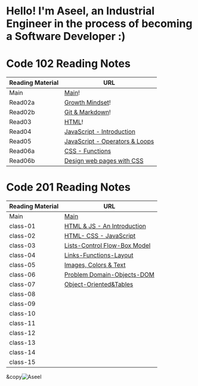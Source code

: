 # Hello! I'm Aseel, an Industrial Engineer in the process of becoming a Software Developer :)


# Code 102 Reading Notes

Reading Material  | URL
------------------|--------------
Main              | [Main](https://aseel-z.github.io/reading-notes/)!
Read02a           | [Growth Mindset](https://aseel-z.github.io/reading-notes/read02a)!
Read02b           | [Git & Markdown](https://aseel-z.github.io/reading-notes/read02b)!
Read03            | [HTML](https://aseel-z.github.io/reading-notes/read03)!
Read04            | [JavaScript - Introduction](https://aseel-z.github.io/reading-notes/read04)
Read05            | [JavaScript - Operators & Loops](https://aseel-z.github.io/reading-notes/read05)
Read06a           | [CSS - Functions](https://aseel-z.github.io/reading-notes/read06a)
Read06b           | [Design web pages with CSS](https://aseel-z.github.io/reading-notes/read06b)

# Code 201 Reading Notes

Reading Material  | URL
------------------|--------------
Main              | [Main](https://aseel-z.github.io/reading-notes/)
class-01          | [HTML & JS - An Introduction](https://aseel-z.github.io/reading-notes/class-01)
class-02          | [HTML- CSS - JavaScript](https://aseel-z.github.io/reading-notes/class-02)
class-03          | [Lists-Control Flow-Box Model](https://aseel-z.github.io/reading-notes/class-03)
class-04          | [Links-Functions-Layout](https://aseel-z.github.io/reading-notes/class-04)
class-05          | [Images, Colors & Text](https://aseel-z.github.io/reading-notes/class-05)
class-06          | [Problem Domain-Objects-DOM](https://aseel-z.github.io/reading-notes/class-06)
class-07          | [Object-Oriented&Tables](https://aseel-z.github.io/reading-notes/class-07)
class-08          | [](https://aseel-z.github.io/reading-notes/class-08)
class-09          | [](https://aseel-z.github.io/reading-notes/class-09)
class-10          | [](https://aseel-z.github.io/reading-notes/class-10)
class-11          | [](https://aseel-z.github.io/reading-notes/class-11)
class-12          | [](https://aseel-z.github.io/reading-notes/class-12)
class-13          | [](https://aseel-z.github.io/reading-notes/class-13)
class-14          | [](https://aseel-z.github.io/reading-notes/class-14)
class-15          | [](https://aseel-z.github.io/reading-notes/class-15)


&copy![Aseel](https://github.com/Aseel-Z)